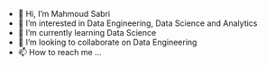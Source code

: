 - 👋 Hi, I’m Mahmoud Sabri
- 👀 I’m interested in Data Engineering, Data Science and Analytics
- 🌱 I’m currently learning Data Science
- 💞️ I’m looking to collaborate on Data Engineering
- 📫 How to reach me ...

<!---
engmsabry83/engmsabry83 is a ✨ special ✨ repository because its `README.md` (this file) appears on your GitHub profile.
You can click the Preview link to take a look at your changes.
--->
